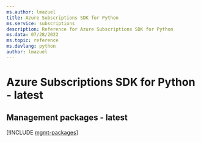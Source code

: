 ```yaml
---
ms.author: lmazuel
title: Azure Subscriptions SDK for Python
ms.service: subscriptions
description: Reference for Azure Subscriptions SDK for Python
ms.data: 07/28/2022
ms.topic: reference
ms.devlang: python
author: lmazuel
---
```

# Azure Subscriptions SDK for Python - latest

## Management packages - latest
[!INCLUDE [mgmt-packages](subscriptions-mgmt-index.md)]
